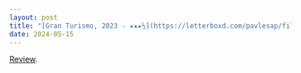 ```yaml
---
layout: post
title: "[Gran Turismo, 2023 - ★★★½](https://letterboxd.com/pavlesap/film/gran-turismo/)"
date: 2024-05-15
---
```


[Review](https://letterboxd.com/pavlesap/film/gran-turismo/).
